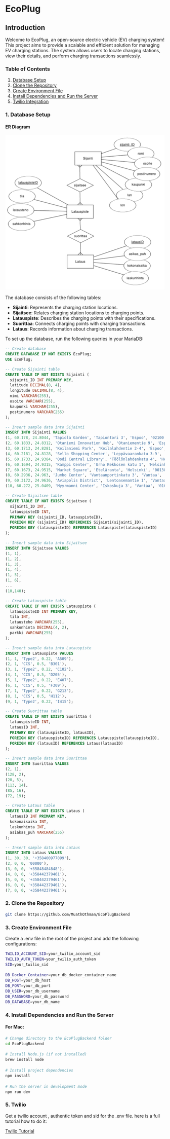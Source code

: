 # EcoPlug

## Introduction

Welcome to EcoPlug, an open-source electric vehicle (EV) charging system! This project aims to provide a scalable and efficient solution for managing EV charging stations. The system allows users to locate charging stations, view their details, and perform charging transactions seamlessly.

### Table of Contents
1. [Database Setup](#1-database-setup)
2. [Clone the Repository](#2-clone-the-repository)
3. [Create Environment File](#3-create-environment-file)
4. [Install Dependencies and Run the Server](#4-install-dependencies-and-run-the-server)
5. [Twilio Integration](#5-twilio)


### 1. Database Setup

#### ER Diagram

![ER Diagram](ER-Diagram.png)

The database consists of the following tables:

- **Sijainti**: Represents the charging station locations.
- **Sijaitsee**: Relates charging station locations to charging points.
- **Latauspiste**: Describes the charging points with their specifications.
- **Suorittaa**: Connects charging points with charging transactions.
- **Lataus**: Records information about charging transactions.

To set up the database, run the following queries in your MariaDB:

```sql
-- Create database
CREATE DATABASE IF NOT EXISTS EcoPlug;
USE EcoPlug;
```
```sql
-- Create Sijainti table
CREATE TABLE IF NOT EXISTS Sijainti (
  sijainti_ID INT PRIMARY KEY,
  latitude DECIMAL(8, 4),
  longitude DECIMAL(8, 4),
  nimi VARCHAR(255),
  osoite VARCHAR(255),
  kaupunki VARCHAR(255),
  postinumero VARCHAR(255)
);
```
```sql
-- Insert sample data into Sijainti
INSERT INTO Sijainti VALUES
(1, 60.178, 24.8044, 'Tapiola Garden', 'Tapiontori 3', 'Espoo', '02100'),
(2, 60.1833, 24.8312, 'Otaniemi Innovation Hub', 'Otaniementie 9', 'Espoo', '02150'),
(3, 60.1713, 24.8281, 'Keilaniemi Park', 'Keilalahdentie 2-4', 'Espoo', '02150'),
(4, 60.2181, 24.8128, 'Sello Shopping Center', 'Leppävaarankatu 3-9', 'Espoo', '02600'),
(5, 60.1733, 24.9384, 'Oodi Central Library', 'Töölönlahdenkatu 4', 'Helsinki', '00100'),
(6, 60.1694, 24.9315, 'Kamppi Center', 'Urho Kekkosen katu 1', 'Helsinki', '00100'),
(7, 60.1673, 24.9515, 'Market Square', 'Eteläranta', 'Helsinki', '00130'),
(8, 60.2936, 24.963, 'Jumbo Center', 'Vantaanportinkatu 3', 'Vantaa', '01510'),
(9, 60.3172, 24.9636, 'Aviapolis District', 'Lentoasemantie 1', 'Vantaa', '01530'),
(10, 60.272, 25.0409, 'Myyrmanni Center', 'Iskoskuja 3', 'Vantaa', '01600');
```

```sql
-- Create Sijaitsee table
CREATE TABLE IF NOT EXISTS Sijaitsee (
  sijainti_ID INT,
  latauspisteID INT,
  PRIMARY KEY (sijainti_ID, latauspisteID),
  FOREIGN KEY (sijainti_ID) REFERENCES Sijainti(sijainti_ID),
  FOREIGN KEY (latauspisteID) REFERENCES Latauspiste(latauspisteID)
);
```

```sql
-- Insert sample data into Sijaitsee
INSERT INTO Sijaitsee VALUES
(1, 1),
(1, 2),
(1, 3),
(1, 4),
(1, 5),
(1, 6),
...
(10,140);
```

```sql
-- Create Latauspiste table
CREATE TABLE IF NOT EXISTS Latauspiste (
  latauspisteID INT PRIMARY KEY,
  tila INT,
  latausteho VARCHAR(255),
  sahkonhinta DECIMAL(4, 2),
  parkki VARCHAR(255)
);
```

```sql
-- Insert sample data into Latauspiste
INSERT INTO Latauspiste VALUES
(1, 1, 'Type2', 0.22, 'A509'),
(2, 1, 'CCS', 0.5, 'B301'),
(3, 1, 'Type2', 0.22, 'C102'),
(4, 1, 'CCS', 0.5, 'D205'),
(5, 1, 'Type2', 0.22, 'E407'),
(6, 1, 'CCS', 0.5, 'F309'),
(7, 1, 'Type2', 0.22, 'G213'),
(8, 1, 'CCS', 0.5, 'H112'),
(9, 1, 'Type2', 0.22, 'I415');
```

```sql
-- Create Suorittaa table
CREATE TABLE IF NOT EXISTS Suorittaa (
  latauspisteID INT,
  latausID INT,
  PRIMARY KEY (latauspisteID, latausID),
  FOREIGN KEY (latauspisteID) REFERENCES Latauspiste(latauspisteID),
  FOREIGN KEY (latausID) REFERENCES Lataus(latausID)
);
```

```sql
-- Insert sample data into Suorittaa
INSERT INTO Suorittaa VALUES
(2, 1),
(128, 2),
(20, 5),
(113, 14),
(85, 16),
(72, 19);
```

```sql
-- Create Lataus table
CREATE TABLE IF NOT EXISTS Lataus (
  latausID INT PRIMARY KEY,
  kokonaisaika INT,
  laskunhinta INT,
  asiakas_puh VARCHAR(255)
);
```

```sql
-- Insert sample data into Lataus
INSERT INTO Lataus VALUES
(1, 30, 30, '+358400977099'),
(2, 0, 0, '00000'),
(3, 0, 0, '+35848484848'),
(4, 0, 0, '+358442379461'),
(5, 0, 0, '+358442379461'),
(6, 0, 0, '+358442379461'),
(7, 0, 0, '+358442379461');
```
### 2. Clone the Repository

```bash
git clone https://github.com/MuathOthman/EcoPlugBackend
```

### 3. Create Environment File

Create a .env file in the root of the project and add the following configurations:

```bash
TWILIO_ACCOUNT_SID=your_twilio_account_sid
TWILIO_AUTH_TOKEN=your_twilio_auth_token
SID=your_twilio_sid

DB_Docker_Container=your_db_docker_container_name
DB_HOST=your_db_host
DB_PORT=your_db_port
DB_USER=your_db_username
DB_PASSWORD=your_db_password
DB_DATABASE=your_db_name
```
### 4. Install Dependencies and Run the Server

#### For Mac:

```bash
# Change directory to the EcoPlugBackend folder
cd EcoPlugBackend

# Install Node.js (if not installed)
brew install node

# Install project dependencies
npm install

# Run the server in development mode
npm run dev
```
### 5. Twilio

Get a twilio account , authentic token and sid for the .env file.
here is a full tutorial how to do it: 

[Twilio Tutorial](https://www.youtube.com/watch?v=-mKz-TnziXA&t=322s)




